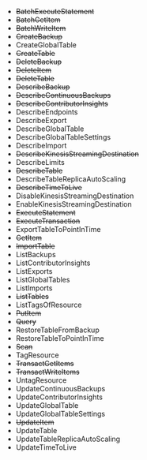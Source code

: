 - ~~BatchExecuteStatement~~
- ~~BatchGetItem~~
- ~~BatchWriteItem~~
- ~~CreateBackup~~
- CreateGlobalTable
- ~~CreateTable~~
- ~~DeleteBackup~~
- ~~DeleteItem~~
- ~~DeleteTable~~
- ~~DescribeBackup~~
- ~~DescribeContinuousBackups~~
- ~~DescribeContributorInsights~~
- DescribeEndpoints
- DescribeExport
- DescribeGlobalTable
- DescribeGlobalTableSettings
- DescribeImport
- ~~DescribeKinesisStreamingDestination~~
- DescribeLimits
- ~~DescribeTable~~
- DescribeTableReplicaAutoScaling
- ~~DescribeTimeToLive~~
- DisableKinesisStreamingDestination
- EnableKinesisStreamingDestination
- ~~ExecuteStatement~~
- ~~ExecuteTransaction~~
- ExportTableToPointInTime
- ~~GetItem~~
- ~~ImportTable~~
- ListBackups
- ListContributorInsights
- ListExports
- ListGlobalTables
- ListImports
- ~~ListTables~~
- ListTagsOfResource
- ~~PutItem~~
- ~~Query~~
- RestoreTableFromBackup
- RestoreTableToPointInTime
- ~~Scan~~
- TagResource
- ~~TransactGetItems~~
- ~~TransactWriteItems~~
- UntagResource
- UpdateContinuousBackups
- UpdateContributorInsights
- UpdateGlobalTable
- UpdateGlobalTableSettings
- ~~UpdateItem~~
- UpdateTable
- UpdateTableReplicaAutoScaling
- UpdateTimeToLive